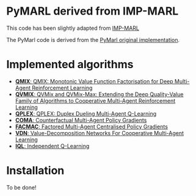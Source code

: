 # PyMARL derived from IMP-MARL 

This code has been slightly adapted from [IMP-MARL](https://github.com/moratodpg/imp_marl)

The PyMarl code is derived from the [PyMarl original implementation](https://github.com/oxwhirl/pymarl).

# Implemented algorithms

- [**QMIX**: QMIX: Monotonic Value Function Factorisation for Deep Multi-Agent Reinforcement Learning](https://arxiv.org/abs/1803.11485)
- [**QVMIX**: QVMix and QVMix-Max: Extending the Deep Quality-Value Family of Algorithms to Cooperative Multi-Agent Reinforcement Learning](https://arxiv.org/abs/2012.12062)
- [**QPLEX**: QPLEX: Duplex Dueling Multi-Agent Q-Learning](https://arxiv.org/abs/2008.01062)
- [**COMA**: Counterfactual Multi-Agent Policy Gradients](https://arxiv.org/abs/1705.08926)
- [**FACMAC**: Factored Multi-Agent Centralised Policy Gradients](https://arxiv.org/abs/2003.06709)
- [**VDN**: Value-Decomposition Networks For Cooperative Multi-Agent Learning](https://arxiv.org/abs/1706.05296) 
- [**IQL**: Independent Q-Learning](https://arxiv.org/abs/1511.08779)

# Installation

To be done! 
